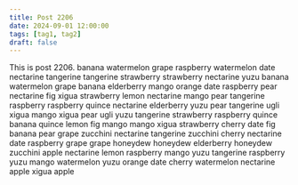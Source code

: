 ```yaml
---
title: Post 2206
date: 2024-09-01 12:00:00
tags: [tag1, tag2]
draft: false
---
```

This is post 2206.
banana
watermelon
grape
raspberry
watermelon
date
nectarine
tangerine
tangerine
strawberry
strawberry
nectarine
yuzu
banana
watermelon
grape
banana
elderberry
mango
orange
date
raspberry
pear
nectarine
fig
xigua
strawberry
lemon
nectarine
mango
pear
tangerine
raspberry
raspberry
quince
nectarine
elderberry
yuzu
pear
tangerine
ugli
xigua
mango
xigua
pear
ugli
yuzu
tangerine
strawberry
raspberry
quince
banana
quince
lemon
fig
mango
mango
xigua
strawberry
cherry
date
fig
banana
pear
grape
zucchini
nectarine
tangerine
zucchini
cherry
nectarine
date
raspberry
grape
grape
honeydew
honeydew
elderberry
honeydew
zucchini
apple
nectarine
lemon
raspberry
mango
yuzu
tangerine
raspberry
yuzu
mango
watermelon
yuzu
orange
date
cherry
watermelon
nectarine
apple
xigua
apple
